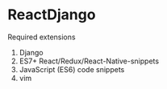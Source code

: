 # ReactDjango

Required extensions
1. Django
2. ES7+ React/Redux/React-Native-snippets
3. JavaScript (ES6) code snippets
4. vim